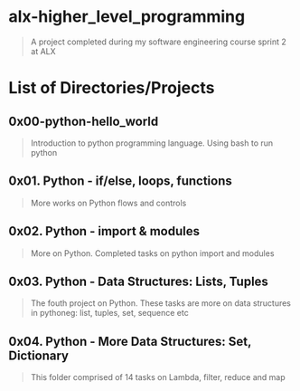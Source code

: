 # alx-higher_level_programming
> A project completed during my software engineering course sprint 2 at ALX

# List of Directories/Projects

## 0x00-python-hello_world
> Introduction to python programming language. Using bash to run python

## 0x01. Python - if/else, loops, functions
> More works on Python flows and controls

## 0x02. Python - import & modules
> More on Python. Completed tasks on python import and modules

## 0x03. Python - Data Structures: Lists, Tuples
> The fouth project on Python. These tasks are more on data structures in pythoneg: list, tuples, set, sequence etc

## 0x04. Python - More Data Structures: Set, Dictionary
> This folder comprised of 14 tasks on Lambda, filter, reduce and map


